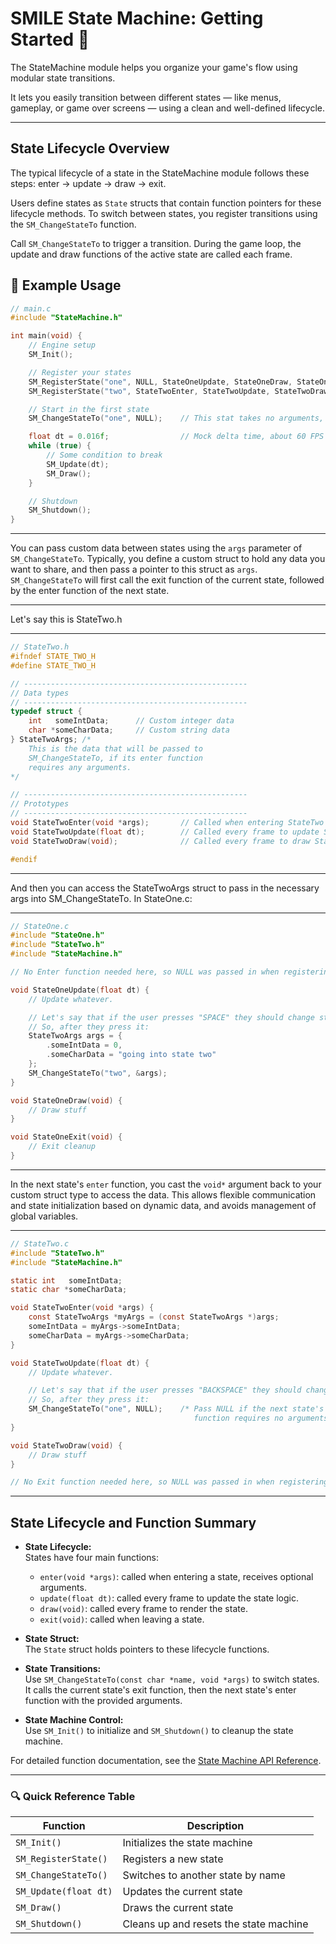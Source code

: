 # SMILE State Machine: Getting Started 🤖

The StateMachine module helps you organize your game's flow using modular state transitions.

It lets you easily transition between different states — like menus, gameplay, or game over screens — using a clean and well-defined lifecycle.

---

## State Lifecycle Overview

The typical lifecycle of a state in the StateMachine module follows these steps: enter → update → draw → exit.

Users define states as `State` structs that contain function pointers for these lifecycle methods. To switch between states, you register transitions using the `SM_ChangeStateTo` function.

Call `SM_ChangeStateTo` to trigger a transition. During the game loop, the update and draw functions of the active state are called each frame.

## 🧪 Example Usage

```c
// main.c
#include "StateMachine.h"

int main(void) {
    // Engine setup
    SM_Init();

    // Register your states
    SM_RegisterState("one", NULL, StateOneUpdate, StateOneDraw, StateOneExit);
    SM_RegisterState("two", StateTwoEnter, StateTwoUpdate, StateTwoDraw, NULL);

    // Start in the first state
    SM_ChangeStateTo("one", NULL);    // This stat takes no arguments, so we pass in NULL

    float dt = 0.016f;                // Mock delta time, about 60 FPS
    while (true) {
        // Some condition to break
        SM_Update(dt);
        SM_Draw();
    }

    // Shutdown
    SM_Shutdown();
}
```

---

You can pass custom data between states using the `args` parameter of `SM_ChangeStateTo`. Typically, you define a custom struct to hold any data you want to share, and then pass a pointer to this struct as `args`. `SM_ChangeStateTo` will first call the exit function of the current state, followed by the enter function of the next state.

---

Let's say this is StateTwo.h

---

```c
// StateTwo.h
#ifndef STATE_TWO_H
#define STATE_TWO_H

// --------------------------------------------------
// Data types
// --------------------------------------------------
typedef struct {
    int   someIntData;      // Custom integer data
    char *someCharData;     // Custom string data
} StateTwoArgs; /*
    This is the data that will be passed to
    SM_ChangeStateTo, if its enter function
    requires any arguments.
*/

// --------------------------------------------------
// Prototypes
// --------------------------------------------------
void StateTwoEnter(void *args);       // Called when entering StateTwo
void StateTwoUpdate(float dt);        // Called every frame to update StateTwo
void StateTwoDraw(void);              // Called every frame to draw StateTwo

#endif
```

---

And then you can access the StateTwoArgs struct to pass in the necessary args into SM_ChangeStateTo. In StateOne.c:

---

```c
// StateOne.c
#include "StateOne.h"
#include "StateTwo.h"
#include "StateMachine.h"

// No Enter function needed here, so NULL was passed in when registering this state.

void StateOneUpdate(float dt) {
    // Update whatever.

    // Let's say that if the user presses "SPACE" they should change state.
    // So, after they press it:
    StateTwoArgs args = {
        .someIntData = 0,
        .someCharData = "going into state two"
    };
    SM_ChangeStateTo("two", &args);
}

void StateOneDraw(void) {
    // Draw stuff
}

void StateOneExit(void) {
    // Exit cleanup
}
```

---

In the next state's `enter` function, you cast the `void*` argument back to your custom struct type to access the data. This allows flexible communication and state initialization based on dynamic data, and avoids management of global variables.

---

```c
// StateTwo.c
#include "StateTwo.h"
#include "StateMachine.h"

static int   someIntData;
static char *someCharData;

void StateTwoEnter(void *args) {
    const StateTwoArgs *myArgs = (const StateTwoArgs *)args;
    someIntData = myArgs->someIntData;
    someCharData = myArgs->someCharData;
}

void StateTwoUpdate(float dt) {
    // Update whatever.

    // Let's say that if the user presses "BACKSPACE" they should change state.
    // So, after they press it:
    SM_ChangeStateTo("one", NULL);    /* Pass NULL if the next state's enter
                                         function requires no arguments or doesn't exist. */
}

void StateTwoDraw(void) {
    // Draw stuff
}

// No Exit function needed here, so NULL was passed in when registering this state.
```

---

## State Lifecycle and Function Summary

- **State Lifecycle:**  
  States have four main functions:

  - `enter(void *args)`: called when entering a state, receives optional arguments.
  - `update(float dt)`: called every frame to update the state logic.
  - `draw(void)`: called every frame to render the state.
  - `exit(void)`: called when leaving a state.

- **State Struct:**  
  The `State` struct holds pointers to these lifecycle functions.

- **State Transitions:**  
  Use `SM_ChangeStateTo(const char *name, void *args)` to switch states. It calls the current state's exit function, then the next state's enter function with the provided arguments.

- **State Machine Control:**  
  Use `SM_Init()` to initialize and `SM_Shutdown()` to cleanup the state machine.

For detailed function documentation, see the [State Machine API Reference](./SM_API.md).

---

### 🔍 Quick Reference Table

| Function              | Description                            |
| --------------------- | -------------------------------------- |
| `SM_Init()`           | Initializes the state machine          |
| `SM_RegisterState()`  | Registers a new state                  |
| `SM_ChangeStateTo()`  | Switches to another state by name      |
| `SM_Update(float dt)` | Updates the current state              |
| `SM_Draw()`           | Draws the current state                |
| `SM_Shutdown()`       | Cleans up and resets the state machine |
